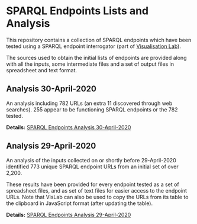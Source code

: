 # SPARQL Endpoints Lists and Analysis

This repository contains a collection of SPARQL endpoints which have been tested using a SPARQL endpoint interrogator (part of [Visualisation Lab](https://github.com/theWebalyst/visualisation-lab)).

The sources used to obtain the initial lists of endpoints are provided along with all the inputs, some intermediate files and a set of output files in spreadsheet and text format.

## Analysis 30-April-2020

An analysis including 782 URLs (an extra 11 discovered through web searches). 255 appear to be functioning SPARQL endpoints or the 782 tested.

**Details:** [SPARQL Endpoints Analysis 30-April-2020](https://github.com/theWebalyst/SPARQL-endpoints-lists/tree/master/endpoint-data-for-2020-04-30)

## Analysis 29-April-2020

An analysis of the inputs collected on or shortly before 29-April-2020 identified 773 unique SPARQL endpoint URLs from an initial set of over 2,200.

These results have been provided for every endpoint tested as a set of spreadsheet files, and as set of text files for easier access to the endpoint URLs. Note that VisLab can also be used to copy the URLs from its table to the clipboard in JavaScript format (after updating the table).

**Details:** [SPARQL Endpoints Analysis 29-April-2020](https://github.com/theWebalyst/SPARQL-endpoints-lists/tree/master/endpoint-data-for-2020-04-29)